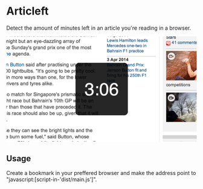 Articleft
=========

Detect the amount of minutes left in an article you're reading in a browser.

![Articleft in action](/screenshot.png)


Usage
-----

Create a bookmark in your preffered browser and make the address point to "javascript:[script-in-'dist/main.js']".